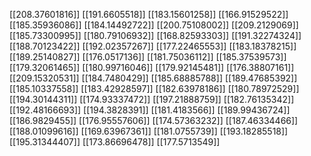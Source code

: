 [[208.37601816]]
[[191.6605518]]
[[183.15601258]]
[[166.91529522]]
[[185.35936086]]
[[184.14492722]]
[[200.75108002]]
[[209.2129069]]
[[185.73300995]]
[[180.79106932]]
[[168.82593303]]
[[191.32274324]]
[[188.70123422]]
[[192.02357267]]
[[177.22465553]]
[[183.18378215]]
[[189.25140827]]
[[176.0517136]]
[[181.75036112]]
[[185.37539573]]
[[179.32061465]]
[[180.99716046]]
[[179.92145481]]
[[176.38807161]]
[[209.15320531]]
[[184.7480429]]
[[185.68885788]]
[[189.47685392]]
[[185.10337558]]
[[183.42928597]]
[[182.63978186]]
[[180.78972529]]
[[194.30144311]]
[[174.93337472]]
[[197.21888759]]
[[182.76135342]]
[[192.48166693]]
[[194.3828391]]
[[181.4183566]]
[[189.99436724]]
[[186.9829455]]
[[176.95557606]]
[[174.57363232]]
[[187.46334466]]
[[188.01099616]]
[[169.63967361]]
[[181.0755739]]
[[193.18285518]]
[[195.31344407]]
[[173.86696478]]
[[177.5713549]]